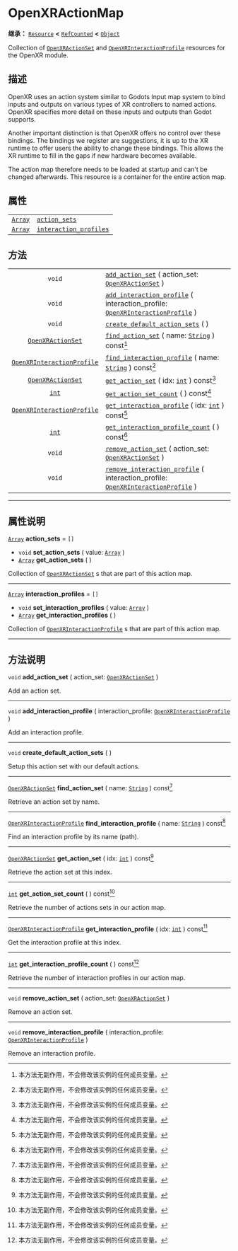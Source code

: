 <!-- ⚠ 请勿编辑本文件 ⚠ -->
<!-- 本文档使用脚本从 WeDot 引擎源码仓库生成。 -->
<!-- 生成脚本：https://github.com/WeDot-Engine/WeDot/tree/master/doc/tools/make_md.py； -->
<!-- 原文件：https://github.com/WeDot-Engine/WeDot/tree/master/modules/openxr/doc_classes/OpenXRActionMap.xml。 -->

<div id="_class_openxractionmap"></div>

# OpenXRActionMap

**继承：** [`Resource`](class_resource.md) **<** [`RefCounted`](class_refcounted.md) **<** [`Object`](class_object.md)

Collection of [`OpenXRActionSet`](class_openxractionset.md) and [`OpenXRInteractionProfile`](class_openxrinteractionprofile.md) resources for the OpenXR module.

## 描述

OpenXR uses an action system similar to Godots Input map system to bind inputs and outputs on various types of XR controllers to named actions. OpenXR specifies more detail on these inputs and outputs than Godot supports.

Another important distinction is that OpenXR offers no control over these bindings. The bindings we register are suggestions, it is up to the XR runtime to offer users the ability to change these bindings. This allows the XR runtime to fill in the gaps if new hardware becomes available.

The action map therefore needs to be loaded at startup and can't be changed afterwards. This resource is a container for the entire action map.

## 属性

|||
|:-:|:--|
| [`Array`](class_array.md) | [`action_sets`](class_openxractionmap.md#class_openxractionmap_property_action_sets)                   | ``[]`` |
| [`Array`](class_array.md) | [`interaction_profiles`](class_openxractionmap.md#class_openxractionmap_property_interaction_profiles) | ``[]`` |

## 方法

|||
|:-:|:--|
| `void`                                                          | [`add_action_set`](class_openxractionmap.md#class_openxractionmap_method_add_action_set) ( action_set: [`OpenXRActionSet`](class_openxractionset.md) )                                                    |
| `void`                                                          | [`add_interaction_profile`](class_openxractionmap.md#class_openxractionmap_method_add_interaction_profile) ( interaction_profile: [`OpenXRInteractionProfile`](class_openxrinteractionprofile.md) )       |
| `void`                                                          | [`create_default_action_sets`](class_openxractionmap.md#class_openxractionmap_method_create_default_action_sets) ( )                                                                                      |
| [`OpenXRActionSet`](class_openxractionset.md)                   | [`find_action_set`](class_openxractionmap.md#class_openxractionmap_method_find_action_set) ( name: [`String`](class_string.md) ) const[^const]                                                            |
| [`OpenXRInteractionProfile`](class_openxrinteractionprofile.md) | [`find_interaction_profile`](class_openxractionmap.md#class_openxractionmap_method_find_interaction_profile) ( name: [`String`](class_string.md) ) const[^const]                                          |
| [`OpenXRActionSet`](class_openxractionset.md)                   | [`get_action_set`](class_openxractionmap.md#class_openxractionmap_method_get_action_set) ( idx: [`int`](class_int.md) ) const[^const]                                                                     |
| [`int`](class_int.md)                                           | [`get_action_set_count`](class_openxractionmap.md#class_openxractionmap_method_get_action_set_count) ( ) const[^const]                                                                                    |
| [`OpenXRInteractionProfile`](class_openxrinteractionprofile.md) | [`get_interaction_profile`](class_openxractionmap.md#class_openxractionmap_method_get_interaction_profile) ( idx: [`int`](class_int.md) ) const[^const]                                                   |
| [`int`](class_int.md)                                           | [`get_interaction_profile_count`](class_openxractionmap.md#class_openxractionmap_method_get_interaction_profile_count) ( ) const[^const]                                                                  |
| `void`                                                          | [`remove_action_set`](class_openxractionmap.md#class_openxractionmap_method_remove_action_set) ( action_set: [`OpenXRActionSet`](class_openxractionset.md) )                                              |
| `void`                                                          | [`remove_interaction_profile`](class_openxractionmap.md#class_openxractionmap_method_remove_interaction_profile) ( interaction_profile: [`OpenXRInteractionProfile`](class_openxrinteractionprofile.md) ) |

<!-- rst-class:: classref-section-separator -->

---

## 属性说明

<div id="_class_openxractionmap_property_action_sets"></div>

[`Array`](class_array.md) **action_sets** = ``[]`` <div id="class_openxractionmap_property_action_sets"></div>

- `void` **set_action_sets** ( value: [`Array`](class_array.md) )
- [`Array`](class_array.md) **get_action_sets** ( )

Collection of [`OpenXRActionSet`](class_openxractionset.md) s that are part of this action map.

<!-- rst-class:: classref-item-separator -->

---

<div id="_class_openxractionmap_property_interaction_profiles"></div>

[`Array`](class_array.md) **interaction_profiles** = ``[]`` <div id="class_openxractionmap_property_interaction_profiles"></div>

- `void` **set_interaction_profiles** ( value: [`Array`](class_array.md) )
- [`Array`](class_array.md) **get_interaction_profiles** ( )

Collection of [`OpenXRInteractionProfile`](class_openxrinteractionprofile.md) s that are part of this action map.

<!-- rst-class:: classref-section-separator -->

---

## 方法说明

<div id="_class_openxractionmap_method_add_action_set"></div>

`void` **add_action_set** ( action_set: [`OpenXRActionSet`](class_openxractionset.md) )<div id="class_openxractionmap_method_add_action_set"></div>

Add an action set.

<!-- rst-class:: classref-item-separator -->

---

<div id="_class_openxractionmap_method_add_interaction_profile"></div>

`void` **add_interaction_profile** ( interaction_profile: [`OpenXRInteractionProfile`](class_openxrinteractionprofile.md) )<div id="class_openxractionmap_method_add_interaction_profile"></div>

Add an interaction profile.

<!-- rst-class:: classref-item-separator -->

---

<div id="_class_openxractionmap_method_create_default_action_sets"></div>

`void` **create_default_action_sets** ( )<div id="class_openxractionmap_method_create_default_action_sets"></div>

Setup this action set with our default actions.

<!-- rst-class:: classref-item-separator -->

---

<div id="_class_openxractionmap_method_find_action_set"></div>

[`OpenXRActionSet`](class_openxractionset.md) **find_action_set** ( name: [`String`](class_string.md) ) const[^const]<div id="class_openxractionmap_method_find_action_set"></div>

Retrieve an action set by name.

<!-- rst-class:: classref-item-separator -->

---

<div id="_class_openxractionmap_method_find_interaction_profile"></div>

[`OpenXRInteractionProfile`](class_openxrinteractionprofile.md) **find_interaction_profile** ( name: [`String`](class_string.md) ) const[^const]<div id="class_openxractionmap_method_find_interaction_profile"></div>

Find an interaction profile by its name (path).

<!-- rst-class:: classref-item-separator -->

---

<div id="_class_openxractionmap_method_get_action_set"></div>

[`OpenXRActionSet`](class_openxractionset.md) **get_action_set** ( idx: [`int`](class_int.md) ) const[^const]<div id="class_openxractionmap_method_get_action_set"></div>

Retrieve the action set at this index.

<!-- rst-class:: classref-item-separator -->

---

<div id="_class_openxractionmap_method_get_action_set_count"></div>

[`int`](class_int.md) **get_action_set_count** ( ) const[^const]<div id="class_openxractionmap_method_get_action_set_count"></div>

Retrieve the number of actions sets in our action map.

<!-- rst-class:: classref-item-separator -->

---

<div id="_class_openxractionmap_method_get_interaction_profile"></div>

[`OpenXRInteractionProfile`](class_openxrinteractionprofile.md) **get_interaction_profile** ( idx: [`int`](class_int.md) ) const[^const]<div id="class_openxractionmap_method_get_interaction_profile"></div>

Get the interaction profile at this index.

<!-- rst-class:: classref-item-separator -->

---

<div id="_class_openxractionmap_method_get_interaction_profile_count"></div>

[`int`](class_int.md) **get_interaction_profile_count** ( ) const[^const]<div id="class_openxractionmap_method_get_interaction_profile_count"></div>

Retrieve the number of interaction profiles in our action map.

<!-- rst-class:: classref-item-separator -->

---

<div id="_class_openxractionmap_method_remove_action_set"></div>

`void` **remove_action_set** ( action_set: [`OpenXRActionSet`](class_openxractionset.md) )<div id="class_openxractionmap_method_remove_action_set"></div>

Remove an action set.

<!-- rst-class:: classref-item-separator -->

---

<div id="_class_openxractionmap_method_remove_interaction_profile"></div>

`void` **remove_interaction_profile** ( interaction_profile: [`OpenXRInteractionProfile`](class_openxrinteractionprofile.md) )<div id="class_openxractionmap_method_remove_interaction_profile"></div>

Remove an interaction profile.

[^virtual]: 本方法通常需要用户覆盖才能生效。
[^const]: 本方法无副作用，不会修改该实例的任何成员变量。
[^vararg]: 本方法除了能接受在此处描述的参数外，还能够继续接受任意数量的参数。
[^constructor]: 本方法用于构造某个类型。
[^static]: 调用本方法无需实例，可直接使用类名进行调用。
[^operator]: 本方法描述的是使用本类型作为左操作数的有效运算符。
[^bitfield]: 这个值是由下列位标志构成位掩码的整数。
[^void]: 无返回值。
